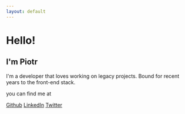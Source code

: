 ```yaml
---
layout: default
---
```


# Hello!
## I'm Piotr

I'm a developer that loves working on legacy projects.
Bound for recent years to the front-end stack.

you can find me at

<a class="btn btn-outline" rel="external" title="Find me at Github" href="//github.com/{{ site.github_username }}">Github</a>
<a class="btn btn-outline" rel="external" title="Find me at LinkedIn" href="//linkedin.com/in/{{ site.linkedin_username }}">LinkedIn</a>
<a class="btn btn-outline" rel="external" title="Find me at Twitter" href="//twitter.com/{{ site.twitter_username }}">Twitter</a>
